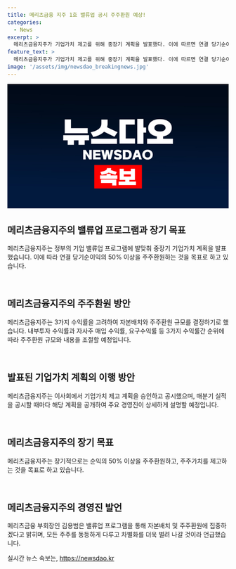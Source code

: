 ```yaml
---
title: 메리츠금융 지주 1호 밸류업 공시 주주환원 예상!
categories:
  - News
excerpt: >
  메리츠금융지주가 기업가치 제고를 위해 중장기 계획을 발표했다. 이에 따르면 연결 당기순이익의 50% 이상을 주주환원하는 것이 목표이며, 2026년부터는 자본배치와 주주환원 규모를 결정할 것으로 알려졌다. 또한, 매분기 실적을 공시할 때마다 밸류업 이행 현황을 상세히 설명할 예정이라고 밝혔다. 이러한 계획을 통해 메리츠금융은 주주가치를 높이고, 돈을 더 잘 벌고, 모든 주주를 동등하게 다루겠다는 목표를 가지고 있다. (단어 수: 97, 글자 수: 543)
feature_text: >
  메리츠금융지주가 기업가치 제고를 위해 중장기 계획을 발표했다. 이에 따르면 연결 당기순이익의 50% 이상을 주주환원하는 것이 목표이며, 2026년부터는 자본배치와 주주환원 규모를 결정할 것으로 알려졌다. 또한, 매분기 실적을 공시할 때마다 밸류업 이행 현황을 상세히 설명할 예정이라고 밝혔다. 이러한 계획을 통해 메리츠금융은 주주가치를 높이고, 돈을 더 잘 벌고, 모든 주주를 동등하게 다루겠다는 목표를 가지고 있다. (단어 수: 97, 글자 수: 543)
image: '/assets/img/newsdao_breakingnews.jpg'
---
```


<p><img src="/assets/img/newsdao_breakingnews.jpg" alt="flaretime 속보" /></p>

<h2 data-ke-size="size26">메리츠금융지주의 밸류업 프로그램과 장기 목표</h2>

<p>메리츠금융지주는 정부의 기업 밸류업 프로그램에 발맞춰 중장기 기업가치 계획을 발표했습니다. 이에 따라 연결 당기순이익의 50% 이상을 주주환원하는 것을 목표로 하고 있습니다.</p>

<p data-ke-size="size16">&nbsp;</p>

<h2 data-ke-size="size24">메리츠금융지주의 주주환원 방안</h2>

<p>메리츠금융지주는 3가지 수익률을 고려하여 자본배치와 주주환원 규모를 결정하기로 했습니다. 내부투자 수익률과 자사주 매입 수익률, 요구수익률 등 3가지 수익률간 순위에 따라 주주환원 규모와 내용을 조절할 예정입니다.</p>

<p data-ke-size="size16">&nbsp;</p>

<h2 data-ke-size="size24">발표된 기업가치 계획의 이행 방안</h2>

<p>메리츠금융지주는 이사회에서 기업가치 제고 계획을 승인하고 공시했으며, 매분기 실적을 공시할 때마다 해당 계획을 공개하여 주요 경영진이 상세하게 설명할 예정입니다.</p>

<p data-ke-size="size16">&nbsp;</p>

<h2 data-ke-size="size24">메리츠금융지주의 장기 목표</h2>

<p>메리츠금융지주는 장기적으로는 순익의 50% 이상을 주주환원하고, 주주가치를 제고하는 것을 목표로 하고 있습니다. </p>

<p data-ke-size="size16">&nbsp;</p>

<h2 data-ke-size="size24">메리츠금융지주의 경영진 발언</h2>

<p>메리츠금융 부회장인 김용범은 밸류업 프로그램을 통해 자본배치 및 주주환원에 집중하겠다고 밝히며, 모든 주주를 동등하게 다루고 차별화를 더욱 벌려 나갈 것이라 언급했습니다.</p>
실시간 뉴스 속보는, <a href="https://newsdao.kr" rel="dofollow">https://newsdao.kr</a>


